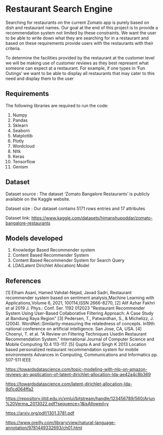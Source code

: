 # Restaurant Search Engine

Searching for restaurants on the current Zomato app is purely based on dish and restaurant names. Our goal at the end of this project is to provide a recommendation system not limited by these constraints. We want the user to be able to write down what they are searching for in a restaurant and based on these requirements provide users with the restaurants with their criteria.

To determine the facilities provided by the restaurant at the customer level we will be making use of customer reviews as they best represent what someone can expect at a restaurant. For example, if one types in ‘Fun Outings’ we want to be able to display all restaurants that may cater to this need and display them to the user

## Requirements

The following libraries are required to run the code:

1. Numpy
2. Pandas
3. Sklearn
4. Seaborn
5. Matplotlib
6. Plotly
7. Wordcloud
8. Nltk
9. Keras
10. Tensorflow
11. Genism

## Dataset

Dataset source : The dataset ‘Zomato Bangalore Restaurants’ is publicly available on the Kaggle website.

Dataset size : Our dataset contains 5171 rows entries and 17 attributes

Dataset link: https://www.kaggle.com/datasets/himanshupoddar/zomato-bangalore-restaurants

## Models developed

1. Knowledge Based Recommender system
2. Content Based Recommender System
3. Content Based Recommender System for Search Query
4. LDA(Latent Dirichlet Allocation) Model

## References

[1] Elham Asani, Hamed Vahdat-Nejad, Javad Sadri, Restaurant recommender system based on sentiment analysis,Machine Learning with Applications,Volume 6, 2021, 100114,ISSN 2666-8270,
[2] Alif Azhar Fakhri et al 2019 J. Phys.: Conf. Ser. 1192 012023 "Restaurant Recommender System Using User-Based Collaborative Filtering Approach: A Case Study at Bandung Raya Region"
[3] Pedersen, T., Patwardhan, S., & Michelizz, J. (2004). WordNet::Similarity-measuring the relatedness of concepts. In19th national conference on artificial intelligence. San Jose, CA, USA.
[4] Choenyi, T. et al. "A Review on Filtering Techniques Usedin Restaurant Recommendation System." International Journal of Computer Science and Mobile Computing 10.4 113-117.
[5] Gupta A and Singh K 2013 Location based personalized restaurant recommendation system for mobile environments Advances in Computing, Communications and Informatics pp. 507-511 IEEE

https://towardsdatascience.com/topic-modeling-with-nlp-on-amazon-reviews-an-application-of-latent-dirichlet-allocation-lda-ae42a4c8b369

https://towardsdatascience.com/latent-dirichlet-allocation-lda-9d1cd064ffa2

https://repository.iiitd.edu.in/xmlui/bitstream/handle/123456789/560/Arjun%20Verma_2013022.pdf?sequence=1&isAllowed=y

https://arxiv.org/pdf/1301.3781.pdf

https://www.oreilly.com/library/view/natural-language-annotation/9781449332693/ch01.html
